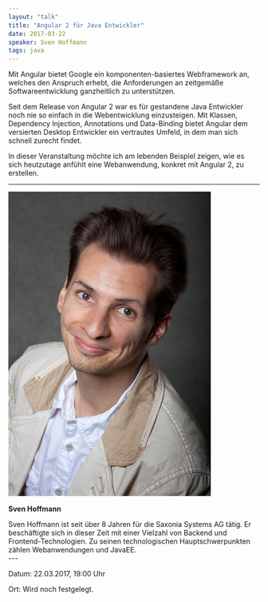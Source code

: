 ```yaml
---
layout: "talk"
title: "Angular 2 für Java Entwickler"
date: 2017-03-22
speaker: Sven Hoffmann
tags: java
---
```


Mit Angular bietet Google ein komponenten-basiertes Webframework an, welches den Anspruch erhebt, 
die Anforderungen an zeitgemäße Softwareentwicklung ganzheitlich zu unterstützen. 

Seit dem Release von Angular 2 war es für gestandene Java Entwickler noch nie so einfach in die Webentwicklung einzusteigen. 
Mit Klassen, Dependency Injection, Annotations und Data-Binding bietet Angular dem versierten Desktop Entwickler ein vertrautes Umfeld, 
in dem man sich schnell zurecht findet.

In dieser Veranstaltung möchte ich am lebenden Beispiel zeigen, wie es sich heutzutage anfühlt eine Webanwendung, konkret mit Angular 2, zu erstellen. 

---
<div class="speaker-info">
  <div class="short-info">
    <img src="/images/hoffmann_sven.jpg">
    <p><strong>Sven Hoffmann</strong></p>
  </div>
  <div class="description">
  Sven Hoffmann ist seit über 8 Jahren für die Saxonia Systems AG tätig. 
  Er beschäftigte sich in dieser Zeit mit einer Vielzahl von Backend und Frontend-Technologien. 
  Zu seinen technologischen Hauptschwerpunkten zählen Webanwendungen und JavaEE.  
  </div>
</div>
---

Datum: 22.03.2017, 19:00 Uhr

Ort: Wird noch festgelegt.
